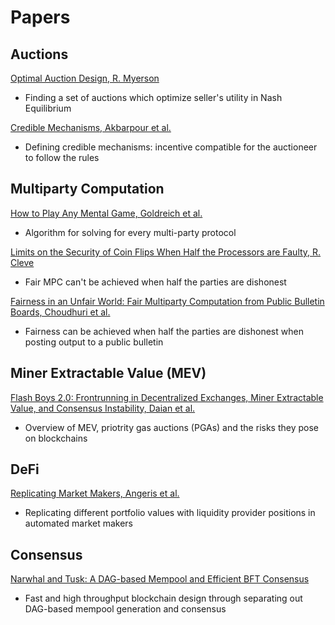 # Papers

## Auctions

[Optimal Auction Design, R. Myerson](https://www.eecs.harvard.edu/cs286r/courses/spring07/papers/myerson.pdf)
- Finding a set of auctions which optimize seller's utility in Nash Equilibrium

[Credible Mechanisms, Akbarpour et al.](https://web.stanford.edu/~mohamwad/CredibleMechanisms.pdf)
- Defining credible mechanisms: incentive compatible for the auctioneer to follow the rules


## Multiparty Computation

[How to Play Any Mental Game, Goldreich et al.](https://www.math.ias.edu/~avi/PUBLICATIONS/MYPAPERS/GMW87/GMW87.pdf)
- Algorithm for solving for every multi-party protocol

[Limits on the Security of Coin Flips When Half the Processors are Faulty, R. Cleve](https://dl.acm.org/doi/pdf/10.1145/12130.12168)
- Fair MPC can't be achieved when half the parties are dishonest

[Fairness in an Unfair World: Fair Multiparty Computation from Public Bulletin Boards, Choudhuri et al.](https://dl.acm.org/doi/pdf/10.1145/3133956.3134092)
- Fairness can be achieved when half the parties are dishonest when posting output to a public bulletin


## Miner Extractable Value (MEV)

[Flash Boys 2.0: Frontrunning in Decentralized Exchanges, Miner Extractable Value, and Consensus Instability, Daian et al.](https://ieeexplore.ieee.org/stamp/stamp.jsp?tp=&arnumber=9152675)
- Overview of MEV, priotrity gas auctions (PGAs) and the risks they pose on blockchains


## DeFi

[Replicating Market Makers, Angeris et al.](https://arxiv.org/pdf/2103.14769.pdf)
- Replicating different portfolio values with liquidity provider positions in automated market makers

## Consensus 

[Narwhal and Tusk: A DAG-based Mempool and Efficient BFT Consensus](https://arxiv.org/pdf/2105.11827.pdf)
- Fast and high throughput blockchain design through separating out DAG-based mempool generation and consensus
